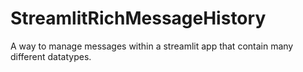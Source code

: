 # StreamlitRichMessageHistory
A way to manage messages within a streamlit app that contain many different datatypes.
